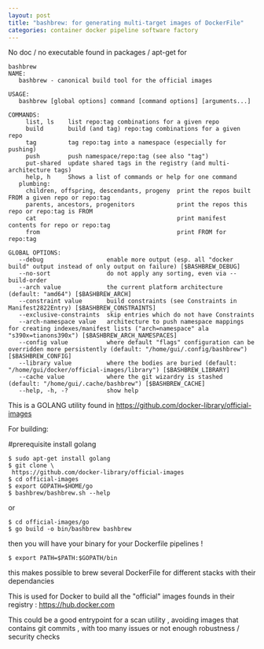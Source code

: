 ```yaml
---
layout: post
title: "bashbrew: for generating multi-target images of DockerFile"
categories: container docker pipeline software factory
---
```


No doc / no executable found in packages / apt-get for 
```code
bashbrew
NAME:
   bashbrew - canonical build tool for the official images

USAGE:
   bashbrew [global options] command [command options] [arguments...]

COMMANDS:
     list, ls    list repo:tag combinations for a given repo
     build       build (and tag) repo:tag combinations for a given repo
     tag         tag repo:tag into a namespace (especially for pushing)
     push        push namespace/repo:tag (see also "tag")
     put-shared  update shared tags in the registry (and multi-architecture tags)
     help, h     Shows a list of commands or help for one command
   plumbing:
     children, offspring, descendants, progeny  print the repos built FROM a given repo or repo:tag
     parents, ancestors, progenitors            print the repos this repo or repo:tag is FROM
     cat                                        print manifest contents for repo or repo:tag
     from                                       print FROM for repo:tag

GLOBAL OPTIONS:
   --debug                  enable more output (esp. all "docker build" output instead of only output on failure) [$BASHBREW_DEBUG]
   --no-sort                do not apply any sorting, even via --build-order
   --arch value             the current platform architecture (default: "amd64") [$BASHBREW_ARCH]
   --constraint value       build constraints (see Constraints in Manifest2822Entry) [$BASHBREW_CONSTRAINTS]
   --exclusive-constraints  skip entries which do not have Constraints
   --arch-namespace value   architecture to push namespace mappings for creating indexes/manifest lists ("arch=namespace" ala "s390x=tianons390x") [$BASHBREW_ARCH_NAMESPACES]
   --config value           where default "flags" configuration can be overridden more persistently (default: "/home/gui/.config/bashbrew") [$BASHBREW_CONFIG]
   --library value          where the bodies are buried (default: "/home/gui/docker/official-images/library") [$BASHBREW_LIBRARY]
   --cache value            where the git wizardry is stashed (default: "/home/gui/.cache/bashbrew") [$BASHBREW_CACHE]
   --help, -h, -?           show help
```
 This is a GOLANG utility found in https://github.com/docker-library/official-images

 For building:

 
 #prerequisite install golang

 ```
$ sudo apt-get install golang
$ git clone \
  https://github.com/docker-library/official-images
$ cd official-images
$ export GOPATH=$HOME/go
$ bashbrew/bashbrew.sh --help
```

or 

```
$ cd official-images/go
$ go build -o bin/bashbrew bashbrew
 ```
then you will have your binary for your Dockerfile pipelines !

```
$ export PATH=$PATH:$GOPATH/bin
```
this makes possible to brew several DockerFile for different stacks with their dependancies

This is used for Docker to build all the "official" images founds in their registry : https://hub.docker.com

This could be a good entrypoint for a scan utility , avoiding images that contains git commits , with too many issues or not enough robustness / security checks


